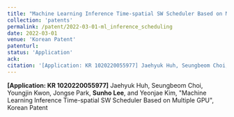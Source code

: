 ```yaml
---
title: "Machine Learning Inference Time-spatial SW Scheduler Based on Multiple GPU"
collection: 'patents'
permalink: /patent/2022-03-01-ml_inference_scheduling
date: 2022-03-01
venue: 'Korean Patent'
patenturl:
status: 'Application'
ack:
citation: '[Application: KR 1020220055977] Jaehyuk Huh, Seungbeom Choi, Youngjin Kwon, Jongse Park, Sunho Lee, and Yeonjae Kim, &quot;Machine Learning Inference Time-spatial SW Scheduler Based on Multiple GPU&quot;, Korean Patent'
---
```

**[Application: KR 1020220055977]** Jaehyuk Huh, Seungbeom Choi, Youngjin Kwon, Jongse Park, **Sunho Lee**, and Yeonjae Kim, &quot;Machine Learning Inference Time-spatial SW Scheduler Based on Multiple GPU&quot;, Korean Patent
